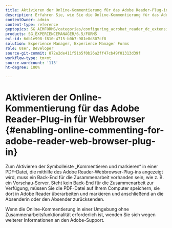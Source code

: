 ```yaml
---
title: Aktivieren der Online-Kommentierung für das Adobe Reader-Plug-in für Webbrowser
description: Erfahren Sie, wie Sie die Online-Kommentierung für das Adobe Reader-Webbrowser-Plug-in aktivieren.
contentOwner: admin
content-type: reference
geptopics: SG_AEMFORMS/categories/configuring_acrobat_reader_dc_extensions
products: SG_EXPERIENCEMANAGER/6.5/FORMS
exl-id: 6db1e998-f810-4715-b0b7-981e8d807cf8
solution: Experience Manager, Experience Manager Forms
role: User, Developer
source-git-commit: 872e2de411f51b5f0b26a2ff47cb49f01313d39f
workflow-type: tm+mt
source-wordcount: '113'
ht-degree: 100%

---
```


# Aktivieren der Online-Kommentierung für das Adobe Reader-Plug-in für Webbrowser {#enabling-online-commenting-for-adobe-reader-web-browser-plug-in}

Zum Aktivieren der Symbolleiste „Kommentieren und markieren“ in einer PDF-Datei, die mithilfe des Adobe Reader-Webbrowser-Plug-ins angezeigt wird, muss ein Back-End für die Zusammenarbeit vorhanden sein, wie z. B. ein Vorschau-Server. Steht kein Back-End für die Zusammenarbeit zur Verfügung, müssen Sie die PDF-Datei auf Ihrem Computer speichern, sie dort in Adobe Reader überarbeiten und markieren und anschließend an die Absenderin oder den Absender zurücksenden.

Wenn die Online-Kommentierung in einer Umgebung ohne Zusammenarbeitsfunktionalität erforderlich ist, wenden Sie sich wegen weiterer Informationen an den Adobe-Support.
